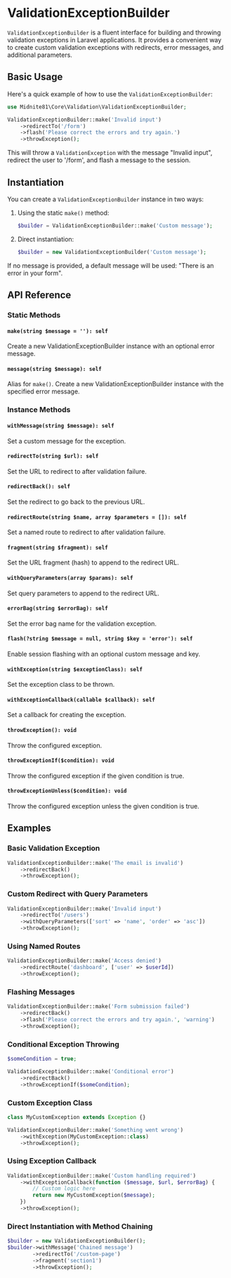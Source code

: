 # ValidationExceptionBuilder

`ValidationExceptionBuilder` is a fluent interface for building and throwing validation exceptions in Laravel
applications. It provides a convenient way to create custom validation exceptions with redirects, error messages, and
additional parameters.

## Basic Usage

Here's a quick example of how to use the `ValidationExceptionBuilder`:

```php
use Midnite81\Core\Validation\ValidationExceptionBuilder;

ValidationExceptionBuilder::make('Invalid input')
    ->redirectTo('/form')
    ->flash('Please correct the errors and try again.')
    ->throwException();
```

This will throw a `ValidationException` with the message "Invalid input", redirect the user to '/form', and flash a
message to the session.

## Instantiation

You can create a `ValidationExceptionBuilder` instance in two ways:

1. Using the static `make()` method:
   ```php
   $builder = ValidationExceptionBuilder::make('Custom message');
   ```

2. Direct instantiation:
   ```php
   $builder = new ValidationExceptionBuilder('Custom message');
   ```

If no message is provided, a default message will be used: "There is an error in your form".

## API Reference

### Static Methods

#### `make(string $message = ''): self`

Create a new ValidationExceptionBuilder instance with an optional error message.

#### `message(string $message): self`

Alias for `make()`. Create a new ValidationExceptionBuilder instance with the specified error message.

### Instance Methods

#### `withMessage(string $message): self`

Set a custom message for the exception.

#### `redirectTo(string $url): self`

Set the URL to redirect to after validation failure.

#### `redirectBack(): self`

Set the redirect to go back to the previous URL.

#### `redirectRoute(string $name, array $parameters = []): self`

Set a named route to redirect to after validation failure.

#### `fragment(string $fragment): self`

Set the URL fragment (hash) to append to the redirect URL.

#### `withQueryParameters(array $params): self`

Set query parameters to append to the redirect URL.

#### `errorBag(string $errorBag): self`

Set the error bag name for the validation exception.

#### `flash(?string $message = null, string $key = 'error'): self`

Enable session flashing with an optional custom message and key.

#### `withException(string $exceptionClass): self`

Set the exception class to be thrown.

#### `withExceptionCallback(callable $callback): self`

Set a callback for creating the exception.

#### `throwException(): void`

Throw the configured exception.

#### `throwExceptionIf($condition): void`

Throw the configured exception if the given condition is true.

#### `throwExceptionUnless($condition): void`

Throw the configured exception unless the given condition is true.

## Examples

### Basic Validation Exception

```php
ValidationExceptionBuilder::make('The email is invalid')
    ->redirectBack()
    ->throwException();
```

### Custom Redirect with Query Parameters

```php
ValidationExceptionBuilder::make('Invalid input')
    ->redirectTo('/users')
    ->withQueryParameters(['sort' => 'name', 'order' => 'asc'])
    ->throwException();
```

### Using Named Routes

```php
ValidationExceptionBuilder::make('Access denied')
    ->redirectRoute('dashboard', ['user' => $userId])
    ->throwException();
```

### Flashing Messages

```php
ValidationExceptionBuilder::make('Form submission failed')
    ->redirectBack()
    ->flash('Please correct the errors and try again.', 'warning')
    ->throwException();
```

### Conditional Exception Throwing

```php
$someCondition = true;

ValidationExceptionBuilder::make('Conditional error')
    ->redirectBack()
    ->throwExceptionIf($someCondition);
```

### Custom Exception Class

```php
class MyCustomException extends Exception {}

ValidationExceptionBuilder::make('Something went wrong')
    ->withException(MyCustomException::class)
    ->throwException();
```

### Using Exception Callback

```php
ValidationExceptionBuilder::make('Custom handling required')
    ->withExceptionCallback(function ($message, $url, $errorBag) {
        // Custom logic here
        return new MyCustomException($message);
    })
    ->throwException();
```

### Direct Instantiation with Method Chaining

```php
$builder = new ValidationExceptionBuilder();
$builder->withMessage('Chained message')
        ->redirectTo('/custom-page')
        ->fragment('section1')
        ->throwException();
```

